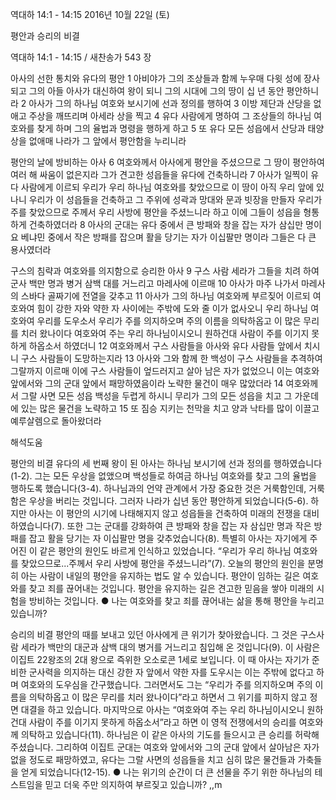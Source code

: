역대하 14:1 - 14:15 
2016년 10월 22일 (토)

평안과 승리의 비결



역대하 14:1 - 14:15 / 새찬송가 543 장


아사의 선한 통치와 유다의 평안
1 아비야가 그의 조상들과 함께 누우매 다윗 성에 장사되고 그의 아들 아사가 대신하여 왕이 되니 그의 시대에 그의 땅이 십 년 동안 평안하니라 2 아사가 그의 하나님 여호와 보시기에 선과 정의를 행하여 3 이방 제단과 산당을 없애고 주상을 깨뜨리며 아세라 상을 찍고 4 유다 사람에게 명하여 그 조상들의 하나님 여호와를 찾게 하며 그의 율법과 명령을 행하게 하고 5 또 유다 모든 성읍에서 산당과 태양상을 없애매 나라가 그 앞에서 평안함을 누리니라

평안의 날에 방비하는 아사
6 여호와께서 아사에게 평안을 주셨으므로 그 땅이 평안하여 여러 해 싸움이 없은지라 그가 견고한 성읍들을 유다에 건축하니라 7 아사가 일찍이 유다 사람에게 이르되 우리가 우리 하나님 여호와를 찾았으므로 이 땅이 아직 우리 앞에 있나니 우리가 이 성읍들을 건축하고 그 주위에 성곽과 망대와 문과 빗장을 만들자 우리가 주를 찾았으므로 주께서 우리 사방에 평안을 주셨느니라 하고 이에 그들이 성읍을 형통하게 건축하였더라 8 아사의 군대는 유다 중에서 큰 방패와 창을 잡는 자가 삼십만 명이요 베냐민 중에서 작은 방패를 잡으며 활을 당기는 자가 이십팔만 명이라 그들은 다 큰 용사였더라

구스의 침략과 여호와를 의지함으로 승리한 아사
9 구스 사람 세라가 그들을 치려 하여 군사 백만 명과 병거 삼백 대를 거느리고 마레사에 이르매 10 아사가 마주 나가서 마레사의 스바다 골짜기에 전열을 갖추고 11 아사가 그의 하나님 여호와께 부르짖어 이르되 여호와여 힘이 강한 자와 약한 자 사이에는 주밖에 도와 줄 이가 없사오니 우리 하나님 여호와여 우리를 도우소서 우리가 주를 의지하오며 주의 이름을 의탁하옵고 이 많은 무리를 치러 왔나이다 여호와여 주는 우리 하나님이시오니 원하건대 사람이 주를 이기지 못하게 하옵소서 하였더니 12 여호와께서 구스 사람들을 아사와 유다 사람들 앞에서 치시니 구스 사람들이 도망하는지라 13 아사와 그와 함께 한 백성이 구스 사람들을 추격하여 그랄까지 이르매 이에 구스 사람들이 엎드러지고 살아 남은 자가 없었으니 이는 여호와 앞에서와 그의 군대 앞에서 패망하였음이라 노략한 물건이 매우 많았더라 14 여호와께서 그랄 사면 모든 성읍 백성을 두렵게 하시니 무리가 그의 모든 성읍을 치고 그 가운데에 있는 많은 물건을 노략하고 15 또 짐승 지키는 천막을 치고 양과 낙타를 많이 이끌고 예루살렘으로 돌아왔더라

해석도움





평안의 비결
유다의 세 번째 왕이 된 아사는 하나님 보시기에 선과 정의를 행하였습니다(1-2). 그는 모든 우상을 없앴으며 백성들로 하여금 하나님 여호와를 찾고 그의 율법을 행하도록 했습니다(3-4). 하나님과의 언약 관계에서 가장 중요한 것은 거룩함인데, 거룩함은 우상을 버리는 것입니다. 그러자 나라가 십년 동안 평안하게 되었습니다(5-6). 하지만 아사는 이 평안의 시기에 나태해지지 않고 성읍들을 건축하여 미래의 전쟁을 대비하였습니다(7). 또한 그는 군대를 강화하여 큰 방패와 창을 잡는 자 삼십만 명과 작은 방패를 잡고 활을 당기는 자 이십팔만 명을 갖추었습니다(8). 특별히 아사는 자기에게 주어진 이 같은 평안의 원인도 바르게 인식하고 있었습니다. “우리가 우리 하나님 여호와를 찾았으므로...주께서 우리 사방에 평안을 주셨느니라”(7). 오늘의 평안의 원인을 분명히 아는 사람이 내일의 평안을 유지하는 법도 알 수 있습니다. 평안이 임하는 길은 여호와를 찾고 죄를 끊어내는 것입니다. 평안을 유지하는 길은 견고한 믿음을 쌓아 미래의 시험을 방비하는 것입니다.
● 나는 여호와를 찾고 죄를 끊어내는 삶을 통해 평안을 누리고 있습니까?

승리의 비결
평안의 때를 보내고 있던 아사에게 큰 위기가 찾아왔습니다. 그 것은 구스사람 세라가 백만의 대군과 삼백 대의 병거를 거느리고 침입해 온 것입니다(9). 이 사람은 이집트 22왕조의 2대 왕으로 즉위한 오소로콘 1세로 보입니다. 이 때 아사는 자기가 준비한 군사력을 의지하는 대신 강한 자 앞에서 약한 자를 도우시는 이는 주밖에 없다고 하며 여호와의 도우심을 간구했습니다. 그러면서도 그는 “우리가 주를 의지하오며 주의 이름을 의탁하옵고 이 많은 무리를 치러 왔나이다”라고 하면서 그 위기를 피하지 않고 정면 대결을 하고 있습니다. 마지막으로 아사는 “여호와여 주는 우리 하나님이시오니 원하건대 사람이 주를 이기지 못하게 하옵소서”라고 하면 이 영적 전쟁에서의 승리를 여호와께 의탁하고 있습니다(11). 하나님은 이 같은 아사의 기도를 들으시고 큰 승리를 허락해 주셨습니다. 그리하여 이집트 군대는 여호와 앞에서와 그의 군대 앞에서 살아남은 자가 없을 정도로 패망하였고, 유다는 그랄 사면의 성읍들을 치고 심히 많은 물건들과 가축들을 얻게 되었습니다(12-15).
● 나는 위기의 순간이 더 큰 선물을 주기 위한 하나님의 테스트임을 믿고 더욱 주만 의지하여 부르짖고 있습니까?
,,m